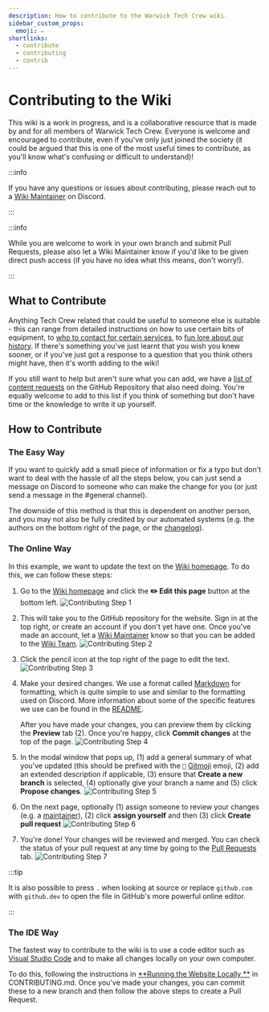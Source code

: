 ```yaml
---
description: How to contribute to the Warwick Tech Crew wiki.
sidebar_custom_props:
  emoji: ✏️
shortlinks:
  - contribute
  - contributing
  - contrib
---
```


# Contributing to the Wiki

This wiki is a work in progress, and is a collaborative resource that is made by and for all members of Warwick Tech
Crew. Everyone is welcome and encouraged to contribute, even if you've only just joined the society (it could be argued
that this is one of the most useful times to contribute, as you'll know what's confusing or difficult to understand)!

:::info

If you have any questions or issues about contributing, please reach out to a
[Wiki Maintainer](https://github.com/orgs/WarwickTechCrew/teams/wiki-maintainers) on Discord.

:::

:::info

While you are welcome to work in your own branch and submit Pull Requests, please also let a Wiki Maintainer know if
you'd like to be given direct push access (if you have no idea what this means, don't worry!).

:::

## What to Contribute

Anything Tech Crew related that could be useful to someone else is suitable - this can range from detailed instructions
on how to use certain bits of equipment, to [who to contact for certain services](/wiki/directories/services), to
[fun lore about our history](/wiki/tech-crew/flight-cases). If there's something you've just learnt that you wish you
knew sooner, or if you've just got a response to a question that you think others might have, then it's worth adding to
the wiki!

If you still want to help but aren't sure what you can add, we have a
[list of content requests](https://github.com/WarwickTechCrew/tc-website-wiki/issues?q=is%3Aissue+is%3Aopen+label%3A%22content+request%22)
on the GitHub Repository that also need doing. You're equally welcome to add to this list if you think of something but
don't have time or the knowledge to write it up yourself.

## How to Contribute

### The Easy Way

If you want to quickly add a small piece of information or fix a typo but don't want to deal with the hassle of all the
steps below, you can just send a message on Discord to someone who can make the change for you (or just send a message
in the #general channel).

The downside of this method is that this is dependent on another person, and you may not also be fully credited by our
automated systems (e.g. the authors on the bottom right of the page, or the [changelog](/wiki/resources/changelog)).

### The Online Way

In this example, we want to update the text on the [Wiki homepage](/wiki). To do this, we can follow these steps:

1. Go to the [Wiki homepage](/wiki) and click the **✏️ Edit this page** button at the bottom left.
   ![Contributing Step 1](contributing-01.jpg)

2. This will take you to the GitHub repository for the website. Sign in at the top right, or create an account if you
   don't yet have one. Once you've made an account, let a
   [Wiki Maintainer](https://github.com/orgs/WarwickTechCrew/teams/wiki-maintainers) know so that you can be added to
   the [Wiki Team](https://github.com/orgs/WarwickTechCrew/teams/wiki-team). ![Contributing Step 2](contributing-02.jpg)

3. Click the pencil icon at the top right of the page to edit the text. ![Contributing Step 3](contributing-03.jpg)

4. Make your desired changes. We use a format called [Markdown](https://docusaurus.io/docs/markdown-features) for
   formatting, which is quite simple to use and similar to the formatting used on Discord. More information about some
   of the specific features we use can be found in the [README](https://github.com/WarwickTechCrew/tc-website-wiki).

   After you have made your changes, you can preview them by clicking the **Preview** tab (2). Once you're happy, click
   **Commit changes** at the top of the page. ![Contributing Step 4](contributing-04.jpg)

5. In the modal window that pops up, (1) add a general summary of what you've updated (this should be prefixed with the
   `📝` [Gitmoji](https://gitmoji.dev/) emoji, (2) add an extended description if applicable, (3) ensure that **Create a
   new branch** is selected, (4) optionally give your branch a name and (5) click **Propose changes**.
   ![Contributing Step 5](contributing-05.jpg)

6. On the next page, optionally (1) assign someone to review your changes (e.g. a
   [maintainer](https://github.com/orgs/WarwickTechCrew/teams/wiki-maintainers)), (2) click **assign yourself** and then
   (3) click **Create pull request** ![Contributing Step 6](contributing-06.jpg)

7. You're done! Your changes will be reviewed and merged. You can check the status of your pull request at any time by
   going to the [Pull Requests](https://github.com/WarwickTechCrew/tc-website-wiki/pulls) tab.
   ![Contributing Step 7](contributing-07.jpg)

:::tip

It is also possible to press `.` when looking at source or replace `github.com` with `github.dev` to open the file in
GitHub's more powerful online editor.

:::

### The IDE Way

The fastest way to contribute to the wiki is to use a code editor such as
[Visual Studio Code](https://code.visualstudio.com/) and to make all changes locally on your own computer.

To do this, following the instructions in
[**Running the Website Locally **](https://github.com/WarwickTechCrew/tc-website-wiki/blob/main/CONTRIBUTING.md#running-the-website-locally)
in CONTRIBUTING.md. Once you've made your changes, you can commit these to a new branch and then follow the above steps
to create a Pull Request.
